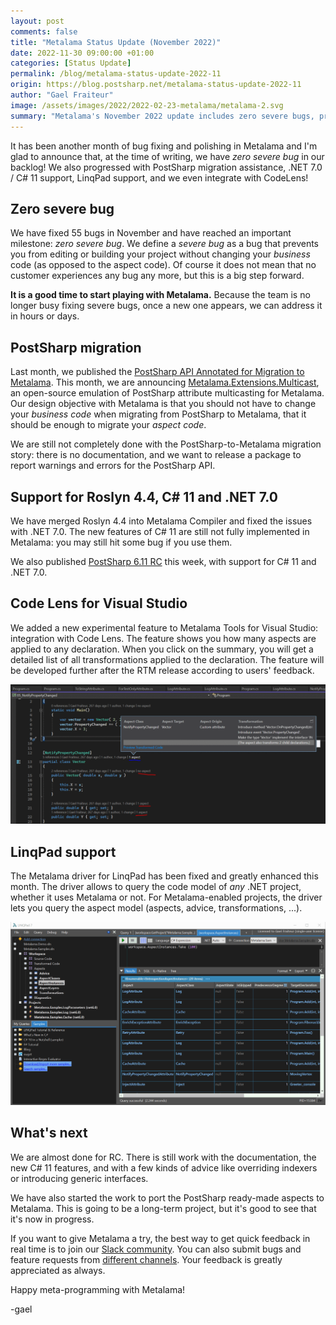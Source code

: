 ```yaml
---
layout: post 
comments: false
title: "Metalama Status Update (November 2022)"
date: 2022-11-30 09:00:00 +01:00
categories: [Status Update]
permalink: /blog/metalama-status-update-2022-11
origin: https://blog.postsharp.net/metalama-status-update-2022-11
author: "Gael Fraiteur"
image: /assets/images/2022/2022-02-23-metalama/metalama-2.svg
summary: "Metalama's November 2022 update includes zero severe bugs, progress in PostSharp migration, .NET 7.0 / C# 11 support, LinqPad support, and integration with CodeLens. Work on documentation and new C# 11 features continues. "
---
```


It has been another month of bug fixing and polishing in Metalama and I'm glad to announce that, at the time of writing, we have _zero severe bug_ in our backlog! We also progressed with PostSharp migration assistance, .NET 7.0 / C# 11 support, LinqPad support, and we even integrate with CodeLens!

## Zero severe bug

We have fixed 55 bugs in November and have reached an important milestone: _zero severe bug_. We define a _severe bug_ as a bug that prevents you from editing or building your project without changing your _business_ code (as opposed to the aspect code). Of course it does not mean that no customer experiences any bug any more, but this is a big step forward.

__It is a good time to start playing with Metalama.__ Because the team is no longer busy fixing severe bugs, once a new one appears, we can address it in hours or days.


## PostSharp migration

Last month, we published the [PostSharp API Annotated for Migration to Metalama](https://doc.metalama.net/migration-api). This month, we are announcing [Metalama.Extensions.Multicast](https://github.com/postsharp/Metalama.Extensions/tree/master/src/Metalama.Extensions.Multicast), an open-source emulation of PostSharp attribute multicasting for Metalama. Our design objective with Metalama is that you should not have to change your _business code_ when migrating from PostSharp to Metalama, that it should be enough to migrate your _aspect code_.

We are still not completely done with the PostSharp-to-Metalama migration story: there is no documentation, and we want to release a package to report warnings and errors for the PostSharp API.

## Support for Roslyn 4.4, C# 11 and .NET 7.0

We have merged Roslyn 4.4 into Metalama Compiler and fixed the issues with .NET 7.0. The new features of C# 11 are still not fully implemented in Metalama: you may still hit some bug if you use them.

We also published [PostSharp 6.11 RC](/blog/post/postsharp-6-11-rc) this week, with support for C# 11 and .NET 7.0.

## Code Lens for Visual Studio

We added a new experimental feature to Metalama Tools for Visual Studio: integration with Code Lens. The feature shows you how many aspects are applied to any declaration. When you click on the summary, you will get a detailed list of all transformations applied to the declaration. The feature will be developed further after the RTM release according to users' feedback.

![CodeLens screenshot](/assets/images/2022/2022-11-30-metalama/codelens.png#unzoom150)


## LinqPad support

The Metalama driver for LinqPad has been fixed and greatly enhanced this month. The driver allows to query the code model of _any_ .NET project, whether it uses Metalama or not. For Metalama-enabled projects, the driver lets you query the aspect model (aspects, advice, transformations, ...).

![LinqPad screenshot](/assets/images/2022/2022-11-30-metalama/linqpad.png#unzoom200)


## What's next

We are almost done for RC. There is still work with the documentation, the new C# 11 features, and with a few kinds of advice like overriding indexers or introducing generic interfaces.

We have also started the work to port the PostSharp ready-made aspects to Metalama. This is going to be a long-term project, but it's good to see that it's now in progress.

If you want to give Metalama a try, the best way to get quick feedback in real time is to join our [Slack community](https://www.postsharp.net/slack). You can also submit bugs and feature requests from [different channels](https://www.postsharp.net/metalama/support). Your feedback is greatly appreciated as always.


Happy meta-programming with Metalama!

-gael

